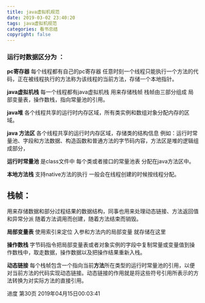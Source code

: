 ```yaml
---
title: java虚拟机规范
date: 2019-03-02 23:40:20
tags: java虚拟机规范
categories: 看书总结
copyright: false
---
```


### 运行时数据区分为 ：

**pc寄存器**  每个线程都有自己的pc寄存器 任意时刻一个线程只能执行一个方法的代码，正在被线程执行的方法称为该线程的当前方法，存储一个本地指针。

**java虚拟机栈**  每一个线程都有java虚拟机栈 用来存储栈帧  栈帧由三部分组成  局部变量表，操作数栈，指向常量池的引用。

**java堆** 各个线程共享的运行时内存区域，所有类实例和数组对象分配内存的区域。

**java 方法区** 各个线程共享的运行时内存区域，存储类的结构信息 例如：运行时常量池、字段和方法数据、构造函数和普通方法的字节码内容，方法区是堆的逻辑组成部分，

**运行时常量池**  是class文件中 每个类或者接口的常量池表  分配在java方法区中。

**本地方法栈** 支持native方法的执行  一般会在线程创建的时候按线程分配。

## 栈帧：

用来存储数据和部分过程结果的数据结构，同事也用来处理动态链接、方法返回值和异常分派    随着方法调用而创建，随着方法结束而销毁。

**局部变量表** 使用索引来定位  入参和方法内的局部变量 就存储在这里

**操作数栈** 字节码指令把局部变量表或者对象实例的字段中复制常量或变量值到操作数栈中，取走数据，操作数据以及把操作结果重新入栈。

**动态链接** 每个栈帧包含一个指向当前**方法**所在类型的运行时常量池的引用，以便对当前方法的代码实现动态链接。动态链接的作用就是将这些符号引用所表示的方法转换为对实际方法的直接引用。

进度  第30页  2019年04月15日00:03:41 













